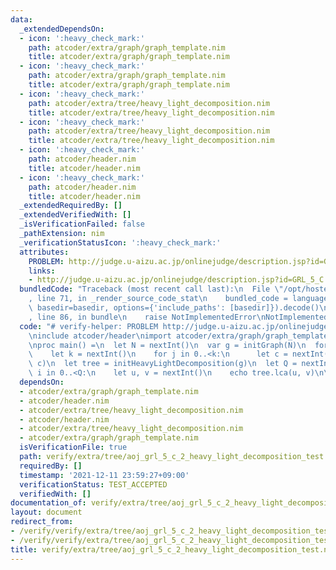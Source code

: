 ```yaml
---
data:
  _extendedDependsOn:
  - icon: ':heavy_check_mark:'
    path: atcoder/extra/graph/graph_template.nim
    title: atcoder/extra/graph/graph_template.nim
  - icon: ':heavy_check_mark:'
    path: atcoder/extra/graph/graph_template.nim
    title: atcoder/extra/graph/graph_template.nim
  - icon: ':heavy_check_mark:'
    path: atcoder/extra/tree/heavy_light_decomposition.nim
    title: atcoder/extra/tree/heavy_light_decomposition.nim
  - icon: ':heavy_check_mark:'
    path: atcoder/extra/tree/heavy_light_decomposition.nim
    title: atcoder/extra/tree/heavy_light_decomposition.nim
  - icon: ':heavy_check_mark:'
    path: atcoder/header.nim
    title: atcoder/header.nim
  - icon: ':heavy_check_mark:'
    path: atcoder/header.nim
    title: atcoder/header.nim
  _extendedRequiredBy: []
  _extendedVerifiedWith: []
  _isVerificationFailed: false
  _pathExtension: nim
  _verificationStatusIcon: ':heavy_check_mark:'
  attributes:
    PROBLEM: http://judge.u-aizu.ac.jp/onlinejudge/description.jsp?id=GRL_5_C
    links:
    - http://judge.u-aizu.ac.jp/onlinejudge/description.jsp?id=GRL_5_C
  bundledCode: "Traceback (most recent call last):\n  File \"/opt/hostedtoolcache/Python/3.10.1/x64/lib/python3.10/site-packages/onlinejudge_verify/documentation/build.py\"\
    , line 71, in _render_source_code_stat\n    bundled_code = language.bundle(stat.path,\
    \ basedir=basedir, options={'include_paths': [basedir]}).decode()\n  File \"/opt/hostedtoolcache/Python/3.10.1/x64/lib/python3.10/site-packages/onlinejudge_verify/languages/nim.py\"\
    , line 86, in bundle\n    raise NotImplementedError\nNotImplementedError\n"
  code: "# verify-helper: PROBLEM http://judge.u-aizu.ac.jp/onlinejudge/description.jsp?id=GRL_5_C\n\
    \ninclude atcoder/header\nimport atcoder/extra/graph/graph_template\nimport atcoder/extra/tree/heavy_light_decomposition\n\
    \nproc main() =\n  let N = nextInt()\n  var g = initGraph(N)\n  for i in 0..<N:\n\
    \    let k = nextInt()\n    for j in 0..<k:\n      let c = nextInt()\n      g.addBiEdge(i,\
    \ c)\n  let tree = initHeavyLightDecomposition(g)\n  let Q = nextInt()\n  for\
    \ i in 0..<Q:\n    let u, v = nextInt()\n    echo tree.lca(u, v)\n\nmain()\n"
  dependsOn:
  - atcoder/extra/graph/graph_template.nim
  - atcoder/header.nim
  - atcoder/extra/tree/heavy_light_decomposition.nim
  - atcoder/header.nim
  - atcoder/extra/tree/heavy_light_decomposition.nim
  - atcoder/extra/graph/graph_template.nim
  isVerificationFile: true
  path: verify/extra/tree/aoj_grl_5_c_2_heavy_light_decomposition_test.nim
  requiredBy: []
  timestamp: '2021-12-11 23:59:27+09:00'
  verificationStatus: TEST_ACCEPTED
  verifiedWith: []
documentation_of: verify/extra/tree/aoj_grl_5_c_2_heavy_light_decomposition_test.nim
layout: document
redirect_from:
- /verify/verify/extra/tree/aoj_grl_5_c_2_heavy_light_decomposition_test.nim
- /verify/verify/extra/tree/aoj_grl_5_c_2_heavy_light_decomposition_test.nim.html
title: verify/extra/tree/aoj_grl_5_c_2_heavy_light_decomposition_test.nim
---
```

